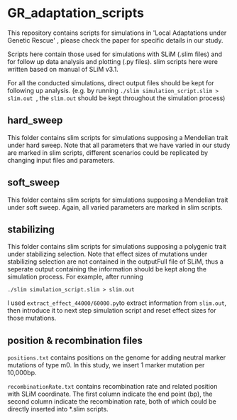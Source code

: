 # GR_adaptation_scripts

This repository contains scripts for simulations in 'Local Adaptations under Genetic Rescue' , please check the paper for specific details in our study.

Scripts here contain those used for simulations with SLiM (.slim files) and for follow up data analysis and plotting (.py files). slim scripts here were written based on manual of SLiM v3.1.

For all the conducted simulations, direct output files should be kept for following up analysis. 
(e.g. by running ```./slim simulation_script.slim > slim.out ```, the ```slim.out``` should be kept throughout the simulation process)

## hard_sweep
This folder contains slim scripts for simulations supposing a Mendelian trait under hard sweep. Note that all parameters that we have varied in our study are marked in slim scripts, different scenarios could be replicated by changing input files and parameters.

## soft_sweep
This folder contains slim scripts for simulations supposing a Mendelian trait under soft sweep. Again, all varied parameters are marked in slim scripts.

## stabilizing
This folder contains slim scripts for simulations supposing a polygenic trait under stabilizing selection. Note that effect sizes of mutations under stabilizing selection are not contained in the outputFull file of SLiM, thus a seperate output containing the information should be kept along the simulation process. For example, after running
```
./slim simulation_script.slim > slim.out 
```
I used ```extract_effect_44000/60000.py```to extract information from ```slim.out```, then introduce it to next step simulation script and reset effect sizes for those mutations.

## position & recombination files
```positions.txt``` contains positions on the genome for adding neutral marker mutations of type m0. In this study, we insert 1 marker mutation per 10,000bp.

```recombinationRate.txt``` contains recombination rate and related position with SLiM coordinate. The first column indicate the end point (bp), the second column indicate the recombination rate, both of which could be directly inserted into *.slim scripts.
